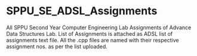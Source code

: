 # SPPU_SE_ADSL_Assignments
All SPPU Second Year Computer Engineering Lab Assignments of Advance Data Structures Lab. 
List of Assignments is attached as ADSL list of assignments text file. All the .cpp files are named with their respective assignment nos. 
as per the list uploaded. 
